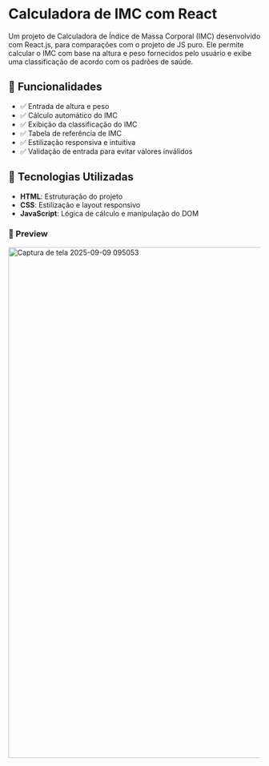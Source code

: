# Calculadora de IMC com React

Um projeto de Calculadora de Índice de Massa Corporal (IMC) desenvolvido com React.js, para comparações com o projeto de JS puro. Ele permite calcular o IMC com base na altura e peso fornecidos pelo usuário e exibe uma classificação de acordo com os padrões de saúde.

## 🚀 Funcionalidades

- ✅ Entrada de altura e peso
- ✅ Cálculo automático do IMC
- ✅ Exibição da classificação do IMC
- ✅ Tabela de referência de IMC
- ✅ Estilização responsiva e intuitiva
- ✅ Validação de entrada para evitar valores inválidos

## 📌 Tecnologias Utilizadas

- **HTML**: Estruturação do projeto
- **CSS**: Estilização e layout responsivo
- **JavaScript**: Lógica de cálculo e manipulação do DOM

### 📸 Preview
<img width="1920" height="1020" alt="Captura de tela 2025-09-09 095053" src="https://github.com/user-attachments/assets/7778c637-65a7-465e-b1db-edf7a3a99472" />

